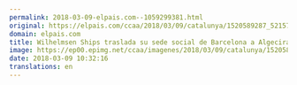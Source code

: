```yaml
---
permalink: 2018-03-09-elpais.com--1059299381.html
original: https://elpais.com/ccaa/2018/03/09/catalunya/1520589287_521570.html#?ref=rss&format=simple&link=link
domain: elpais.com
title: Wilhelmsen Ships traslada su sede social de Barcelona a Algeciras
image: https://ep00.epimg.net/ccaa/imagenes/2018/03/09/catalunya/1520589287_521570_1520589620_rrss_normal.jpg
date: 2018-03-09 10:32:16
translations: en
---
```



